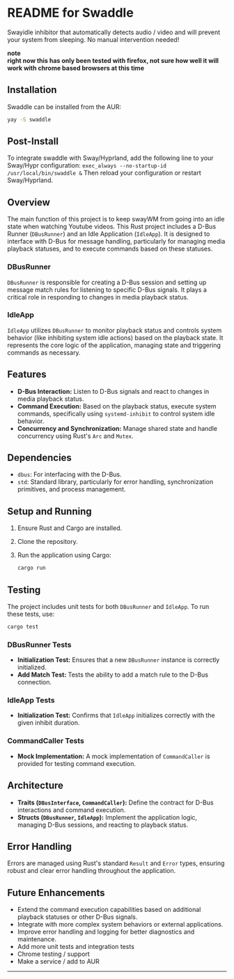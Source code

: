 # README for Swaddle

Swayidle inhibitor that automatically detects audio / video and will prevent your system from sleeping. No manual intervention needed!

**note**  
**right now this has only been tested with firefox, not sure how well it will work with chrome based browsers at this time**

## Installation

Swaddle can be installed from the AUR:

```sh
yay -S swaddle
```

## Post-Install

 To integrate swaddle with Sway/Hyprland, add the following line to your Sway/Hypr configuration:
 `exec_always --no-startup-id /usr/local/bin/swaddle &`
 Then reload your configuration or restart Sway/Hyprland.

## Overview

The main function of this project is to keep swayWM from going into an idle state when watching Youtube videos. This Rust project includes a D-Bus Runner (`DBusRunner`) and an Idle Application (`IdleApp`). It is designed to interface with D-Bus for message handling, particularly for managing media playback statuses, and to execute commands based on these statuses. 

### DBusRunner

`DBusRunner` is responsible for creating a D-Bus session and setting up message match rules for listening to specific D-Bus signals. It plays a critical role in responding to changes in media playback status.

### IdleApp

`IdleApp` utilizes `DBusRunner` to monitor playback status and controls system behavior (like inhibiting system idle actions) based on the playback state. It represents the core logic of the application, managing state and triggering commands as necessary.

## Features

- **D-Bus Interaction:** Listen to D-Bus signals and react to changes in media playback status.
- **Command Execution:** Based on the playback status, execute system commands, specifically using `systemd-inhibit` to control system idle behavior.
- **Concurrency and Synchronization:** Manage shared state and handle concurrency using Rust's `Arc` and `Mutex`.

## Dependencies

- `dbus`: For interfacing with the D-Bus.
- `std`: Standard library, particularly for error handling, synchronization primitives, and process management.

## Setup and Running

1. Ensure Rust and Cargo are installed.
2. Clone the repository.
3. Run the application using Cargo:

   ```bash
   cargo run
   ```

## Testing

The project includes unit tests for both `DBusRunner` and `IdleApp`. To run these tests, use:

```bash
cargo test
```

### DBusRunner Tests

- **Initialization Test:** Ensures that a new `DBusRunner` instance is correctly initialized.
- **Add Match Test:** Tests the ability to add a match rule to the D-Bus connection.

### IdleApp Tests

- **Initialization Test:** Confirms that `IdleApp` initializes correctly with the given inhibit duration.

### CommandCaller Tests

- **Mock Implementation:** A mock implementation of `CommandCaller` is provided for testing command execution.

## Architecture

- **Traits (`DBusInterface`, `CommandCaller`):** Define the contract for D-Bus interactions and command execution.
- **Structs (`DBusRunner`, `IdleApp`):** Implement the application logic, managing D-Bus sessions, and reacting to playback status.

## Error Handling

Errors are managed using Rust's standard `Result` and `Error` types, ensuring robust and clear error handling throughout the application.

## Future Enhancements

- Extend the command execution capabilities based on additional playback statuses or other D-Bus signals.
- Integrate with more complex system behaviors or external applications.
- Improve error handling and logging for better diagnostics and maintenance.
- Add more unit tests and integration tests
- Chrome testing / support
- Make a service / add to AUR

---

